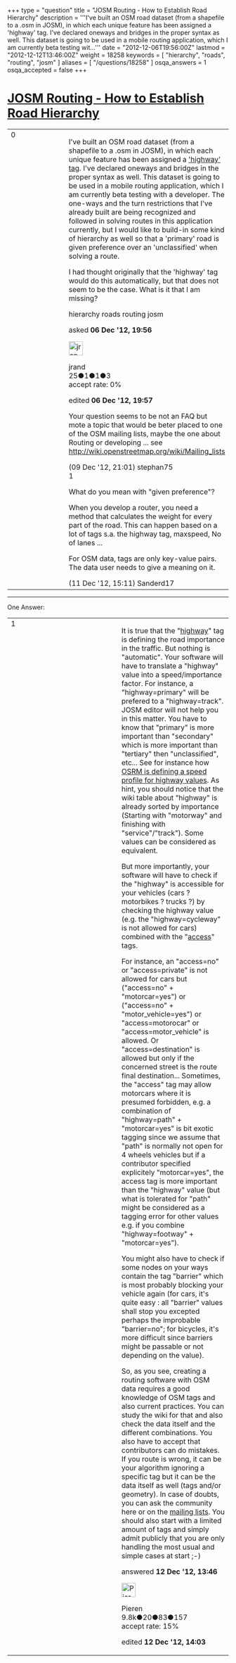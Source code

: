 +++
type = "question"
title = "JOSM Routing - How to Establish Road Hierarchy"
description = '''I&#x27;ve built an OSM road dataset (from a shapefile to a .osm in JOSM), in which each unique feature has been assigned a &#x27;highway&#x27; tag. I&#x27;ve declared oneways and bridges in the proper syntax as well. This dataset is going to be used in a mobile routing application, which I am currently beta testing wit...'''
date = "2012-12-06T19:56:00Z"
lastmod = "2012-12-12T13:46:00Z"
weight = 18258
keywords = [ "hierarchy", "roads", "routing", "josm" ]
aliases = [ "/questions/18258" ]
osqa_answers = 1
osqa_accepted = false
+++

<div class="headNormal">

# [JOSM Routing - How to Establish Road Hierarchy](/questions/18258/josm-routing-how-to-establish-road-hierarchy)

</div>

<div id="main-body">

<div id="askform">

<table id="question-table" style="width:100%;">
<colgroup>
<col style="width: 50%" />
<col style="width: 50%" />
</colgroup>
<tbody>
<tr>
<td style="width: 30px; vertical-align: top"><div class="vote-buttons">
<span id="post-18258-upvote" class="ajax-command post-vote up" rel="nofollow" title="I like this post (click again to cancel)"> </span>
<div id="post-18258-score" class="post-score" title="current number of votes">
0
</div>
<span id="post-18258-downvote" class="ajax-command post-vote down" rel="nofollow" title="I dont like this post (click again to cancel)"> </span> <span id="favorite-mark" class="ajax-command favorite-mark" rel="nofollow" title="mark/unmark this question as favorite (click again to cancel)"> </span>
<div id="favorite-count" class="favorite-count">
&#10;</div>
</div></td>
<td><div id="item-right">
<div class="question-body">
<p>I've built an OSM road dataset (from a shapefile to a .osm in JOSM), in which each unique feature has been assigned a <a href="http://wiki.openstreetmap.org/wiki/Key:highway">'highway' tag</a>. I've declared oneways and bridges in the proper syntax as well. This dataset is going to be used in a mobile routing application, which I am currently beta testing with a developer. The one-ways and the turn restrictions that I've already built are being recognized and followed in solving routes in this application currently, but I would like to build-in some kind of hierarchy as well so that a 'primary' road is given preference over an 'unclassified' when solving a route.</p>
<p>I had thought originally that the 'highway' tag would do this automatically, but that does not seem to be the case. What is it that I am missing?</p>
</div>
<div id="question-tags" class="tags-container tags">
<span class="post-tag tag-link-hierarchy" rel="tag" title="see questions tagged &#39;hierarchy&#39;">hierarchy</span> <span class="post-tag tag-link-roads" rel="tag" title="see questions tagged &#39;roads&#39;">roads</span> <span class="post-tag tag-link-routing" rel="tag" title="see questions tagged &#39;routing&#39;">routing</span> <span class="post-tag tag-link-josm" rel="tag" title="see questions tagged &#39;josm&#39;">josm</span>
</div>
<div id="question-controls" class="post-controls">
&#10;</div>
<div class="post-update-info-container">
<div class="post-update-info post-update-info-user">
<p>asked <strong>06 Dec '12, 19:56</strong></p>
<img src="https://secure.gravatar.com/avatar/de57b64756fa6ff91b249fe3002d583c?s=32&amp;d=identicon&amp;r=g" class="gravatar" width="32" height="32" alt="jrand&#39;s gravatar image" />
<p><span>jrand</span><br />
<span class="score" title="25 reputation points">25</span><span title="1 badges"><span class="badge1">●</span><span class="badgecount">1</span></span><span title="1 badges"><span class="silver">●</span><span class="badgecount">1</span></span><span title="3 badges"><span class="bronze">●</span><span class="badgecount">3</span></span><br />
<span class="accept_rate" title="Rate of the user&#39;s accepted answers">accept rate:</span> <span title="jrand has no accepted answers">0%</span></p>
</div>
<div class="post-update-info post-update-info-edited">
<p><span> edited <strong>06 Dec '12, 19:57</strong> </span></p>
</div>
</div>
<div id="comments-container-18258" class="comments-container">
<span id="18316"></span>
<div id="comment-18316" class="comment">
<div id="post-18316-score" class="comment-score">
&#10;</div>
<div class="comment-text">
<p>Your question seems to be not an FAQ but mote a topic that would be beter placed to one of the OSM mailing lists, maybe the one about Routing or developing ... see <a href="http://wiki.openstreetmap.org/wiki/Mailing_lists">http://wiki.openstreetmap.org/wiki/Mailing_lists</a></p>
</div>
<div id="comment-18316-info" class="comment-info">
<span class="comment-age">(09 Dec '12, 21:01)</span> <span class="comment-user userinfo">stephan75</span>
</div>
</div>
<span id="18370"></span>
<div id="comment-18370" class="comment">
<div id="post-18370-score" class="comment-score">
1
</div>
<div class="comment-text">
<p>What do you mean with "given preference"?</p>
<p>When you develop a router, you need a method that calculates the weight for every part of the road. This can happen based on a lot of tags s.a. the highway tag, maxspeed, No of lanes ...</p>
<p>For OSM data, tags are only key-value pairs. The data user needs to give a meaning on it.</p>
</div>
<div id="comment-18370-info" class="comment-info">
<span class="comment-age">(11 Dec '12, 15:11)</span> <span class="comment-user userinfo">Sanderd17</span>
</div>
</div>
</div>
<div id="comment-tools-18258" class="comment-tools">
&#10;</div>
<div class="clear">
&#10;</div>
<div id="comment-18258-form-container" class="comment-form-container">
&#10;</div>
<div class="clear">
&#10;</div>
</div></td>
</tr>
</tbody>
</table>

------------------------------------------------------------------------

<div class="tabBar">

<span id="sort-top"></span>

<div class="headQuestions">

One Answer:

</div>

</div>

<span id="18398"></span>

<div id="answer-container-18398" class="answer">

<table style="width:100%;">
<colgroup>
<col style="width: 50%" />
<col style="width: 50%" />
</colgroup>
<tbody>
<tr>
<td style="width: 30px; vertical-align: top"><div class="vote-buttons">
<span id="post-18398-upvote" class="ajax-command post-vote up" rel="nofollow" title="I like this post (click again to cancel)"> </span>
<div id="post-18398-score" class="post-score" title="current number of votes">
1
</div>
<span id="post-18398-downvote" class="ajax-command post-vote down" rel="nofollow" title="I dont like this post (click again to cancel)"> </span>
</div></td>
<td><div class="item-right">
<div class="answer-body">
<p>It is true that the "<a href="http://wiki.openstreetmap.org/wiki/Key:highway">highway</a>" tag is defining the road importance in the traffic. But nothing is "automatic". Your software will have to translate a "highway" value into a speed/importance factor. For instance, a "highway=primary" will be prefered to a "highway=track". JOSM editor will not help you in this matter. You have to know that "primary" is more important than "secondary" which is more important than "tertiary" then "unclassified", etc... See for instance how <a href="https://github.com/DennisOSRM/Project-OSRM/blob/master/profiles/car.lua">OSRM is defining a speed profile for highway values</a>. As hint, you should notice that the wiki table about "highway" is already sorted by importance (Starting with "motorway" and finishing with "service"/"track"). Some values can be considered as equivalent.</p>
<p>But more importantly, your software will have to check if the "highway" is accessible for your vehicles (cars ? motorbikes ? trucks ?) by checking the highway value (e.g. the "highway=cycleway" is not allowed for cars) combined with the "<a href="http://wiki.openstreetmap.org/wiki/Key:access">access</a>" tags.</p>
<p>For instance, an "access=no" or "access=private" is not allowed for cars but ("access=no" + "motorcar=yes") or ("access=no" + "motor_vehicle=yes") or "access=motorocar" or "access=motor_vehicle" is allowed. Or "access=destination" is allowed but only if the concerned street is the route final destination... Sometimes, the "access" tag may allow motorcars where it is presumed forbidden, e.g. a combination of "highway=path" + "motorcar=yes" is bit exotic tagging since we assume that "path" is normally not open for 4 wheels vehicles but if a contributor specified explicitely "motorcar=yes", the access tag is more important than the "highway" value (but what is tolerated for "path" might be considered as a tagging error for other values e.g. if you combine "highway=footway" + "motorcar=yes").</p>
<p>You might also have to check if some nodes on your ways contain the tag "barrier" which is most probably blocking your vehicle again (for cars, it's quite easy : all "barrier" values shall stop you excepted perhaps the improbable "barrier=no"; for bicycles, it's more difficult since barriers might be passable or not depending on the value).</p>
<p>So, as you see, creating a routing software with OSM data requires a good knowledge of OSM tags and also current practices. You can study the wiki for that and also check the data itself and the different combinations. You also have to accept that contributors can do mistakes. If you route is wrong, it can be your algorithm ignoring a specific tag but it can be the data itself as well (tags and/or geometry). In case of doubts, you can ask the community here or on the <a href="http://wiki.openstreetmap.org/wiki/Mailing_lists">mailing lists</a>. You should also start with a limited amount of tags and simply admit publicly that you are only handling the most usual and simple cases at start ;-)</p>
</div>
<div class="answer-controls post-controls">
&#10;</div>
<div class="post-update-info-container">
<div class="post-update-info post-update-info-user">
<p>answered <strong>12 Dec '12, 13:46</strong></p>
<img src="https://secure.gravatar.com/avatar/0e92f2d89853fd4e04c4b40a921e519b?s=32&amp;d=identicon&amp;r=g" class="gravatar" width="32" height="32" alt="Pieren&#39;s gravatar image" />
<p><span>Pieren</span><br />
<span class="score" title="9847 reputation points"><span>9.8k</span></span><span title="20 badges"><span class="badge1">●</span><span class="badgecount">20</span></span><span title="83 badges"><span class="silver">●</span><span class="badgecount">83</span></span><span title="157 badges"><span class="bronze">●</span><span class="badgecount">157</span></span><br />
<span class="accept_rate" title="Rate of the user&#39;s accepted answers">accept rate:</span> <span title="Pieren has 34 accepted answers">15%</span></p>
</div>
<div class="post-update-info post-update-info-edited">
<p><span> edited <strong>12 Dec '12, 14:03</strong> </span></p>
</div>
</div>
<div id="comments-container-18398" class="comments-container">
&#10;</div>
<div id="comment-tools-18398" class="comment-tools">
&#10;</div>
<div class="clear">
&#10;</div>
<div id="comment-18398-form-container" class="comment-form-container">
&#10;</div>
<div class="clear">
&#10;</div>
</div></td>
</tr>
</tbody>
</table>

</div>

<div class="paginator-container-left">

</div>

</div>

</div>

